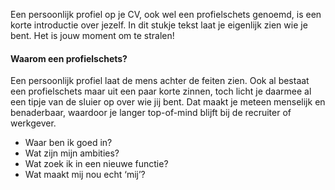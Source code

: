 Een persoonlijk profiel op je CV, ook wel een profielschets genoemd, is een korte introductie over jezelf. In dit stukje
tekst laat je eigenlijk zien wie je bent. Het is jouw moment om te stralen!

#### Waarom een profielschets?

Een persoonlijk profiel laat de mens achter de feiten zien. Ook al bestaat een profielschets maar uit een paar korte 
zinnen, toch licht je daarmee al een tipje van de sluier op over wie jij bent. Dat maakt je meteen menselijk en 
benaderbaar, waardoor je langer top-of-mind blijft bij de recruiter of werkgever.

- Waar ben ik goed in?
- Wat zijn mijn ambities?
- Wat zoek ik in een nieuwe functie?
- Wat maakt mij nou echt ‘mij’?
